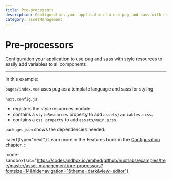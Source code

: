 ```yaml
---
title: Pre-processors
description: Configuration your application to use pug and sass with style resources to easily add variables to all components.
category: assetManagement
---
```

# Pre-processors

Configuration your application to use pug and sass with style resources to easily add variables to all components.

---

In this example:

`pages/index.vue` uses pug as a template language and sass for styling.

`nuxt.config.js`:

- registers the style resources module.
- contains a `styleResources` property to add `assets/variables.scss`.
- contains a `css property` to add `assets/main.scss`.

`package.json` shows the dependencies needed.

::alert{type="next"}
Learn more in the Features book in the [Configuration](/docs/features/configuration#pre-processors) chapter.
::

:code-sandbox{src="https://codesandbox.io/embed/github/nuxtlabs/examples/tree/master/asset-management/pre-processors?fontsize=14&hidenavigation=1&theme=dark&view=editor"}
